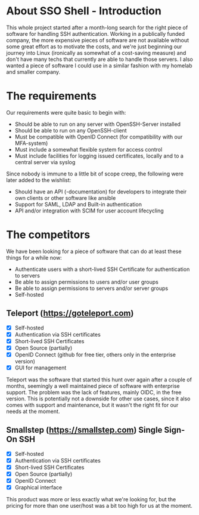 # About SSO Shell - Introduction
This whole project started after a month-long search for the right piece of software for handling SSH authentication. Working in a publically funded company, the more expensive pieces of software are not available without some great effort as to motivate the costs, and we're just beginning our journey into Linux (ironically as somewhat of a cost-saving measure) and don't have many techs that currently are able to handle those servers. I also wanted a piece of software I could use in a similar fashion with my homelab and smaller company.

# The requirements
Our requirements were quite basic to begin with:
- Should be able to run on any server with OpenSSH-Server installed
- Should be able to run on any OpenSSH-client
- Must be compatible with OpenID Connect (for compatibility with our MFA-system)
- Must include a somewhat flexible system for access control
- Must include facilities for logging issued certificates, locally and to a central server via syslog

Since nobody is immune to a little bit of scope creep, the following were later added to the wishlist:
- Should have an API (-documentation) for developers to integrate their own clients or other software like ansible
- Support for SAML, LDAP and Built-in authentication
- API and/or integration with SCIM for user account lifecycling

# The competitors
We have been looking for a piece of software that can do at least these things for a while now:
- Authenticate users with a short-lived SSH Certificate for authentication to servers
- Be able to assign permissions to users and/or user groups
- Be able to assign permissions to servers and/or server groups
- Self-hosted

## Teleport (https://goteleport.com)
- [x] Self-hosted
- [x] Authentication via SSH certificates
- [x] Short-lived SSH Certificates
- [x] Open Source (partially)
- [x] OpenID Connect (github for free tier, others only in the enterprise version)
- [x] GUI for management

Teleport was the software that started this hunt over again after a couple of months, seemingly a well maintained piece of software with enterprise support. The problem was the lack of features, mainly OIDC, in the free version. This is potentially not a downside for other use cases, since it also comes with support and maintenance, but it wasn't the right fit for our needs at the moment.

## Smallstep (https://smallstep.com) Single Sign-On SSH
- [x] Self-hosted
- [x] Authentication via SSH certificates
- [x] Short-lived SSH Certificates
- [x] Open Source (partially)
- [x] OpenID Connect
- [x] Graphical interface

This product was more or less exactly what we're looking for, but the pricing for more than one user/host was a bit too high for us at the moment. 
